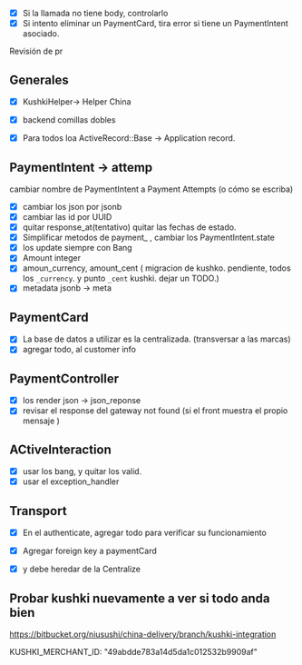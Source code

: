 - [x] Si la llamada no tiene body, controlarlo
- [x] Si intento eliminar un PaymentCard, tira error si tiene un PaymentIntent asociado.

Revisión de pr

## Generales
- [x] KushkiHelper-> Helper China
- [x] backend comillas dobles
- [x] Para todos loa ActiveRecord::Base -> Application record.



## PaymentIntent -> attemp
 cambiar nombre de PaymentIntent a Payment Attempts (o cómo se escriba)
- [x] cambiar los json por jsonb
- [x] cambiar las id por UUID
- [x] quitar response_at(tentativo) quitar las fechas de estado.
- [x] Simplificar metodos de payment_ , cambiar los PaymentIntent.state
- [x] los update siempre con Bang
- [x] Amount integer
- [x] amoun_currency, amount_cent ( migracion de kushko. pendiente, todos los `_currency`. y punto `_cent` kushki.  dejar un TODO.)
- [x] metadata jsonb  -> meta

## PaymentCard
 - [x] La base de datos a utilizar es la centralizada. (transversar a las marcas)
 - [x] agregar todo, al customer info

## PaymentController
- [x] los render json -> json_reponse
- [x] revisar el response del gateway not found (si el front muestra el propio mensaje )

## ACtiveInteraction
- [x] usar los bang, y quitar los valid.
- [x] usar el exception_handler

## Transport
- [x] En el authenticate, agregar todo para verificar su funcionamiento



- [x] Agregar foreign key a paymentCard
- [x] y debe heredar de la Centralize


## Probar kushki nuevamente a ver si todo anda bien
https://bitbucket.org/niusushi/china-delivery/branch/kushki-integration

KUSHKI_MERCHANT_ID: "49abdde783a14d5da1c012532b9909af"